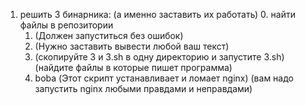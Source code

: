 
1. решить 3 бинарника: (а именно заставить их работать)
    0. найти файлы в репозитории
    1. (Должен запуститься без ошибок)
    2. (Нужно заставить вывести любой ваш текст)
    3. (скопируйте 3 и 3.sh в одну директорию и запустите 3.sh) (найдите файлы в которые пишет программа)
    4. boba (Этот скрипт устанавливает и ломает nginx) (вам надо запустить nginx любыми правдами и неправдами)
